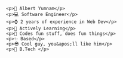           <p>🐸 Albert Yumnam</p>
          <p>💻 Software Engineer</p>
          <p>⌚ 2 years of experience in Web Dev</p>
          <p>📖 Actively Learning</p>
          <p>💖 Codes fun stuff, does fun things</p>
          <p>✨ Based</p>
          <p>😎 Cool guy, you&apos;ll like him</p>
          <p>📜 B.Tech </p>
